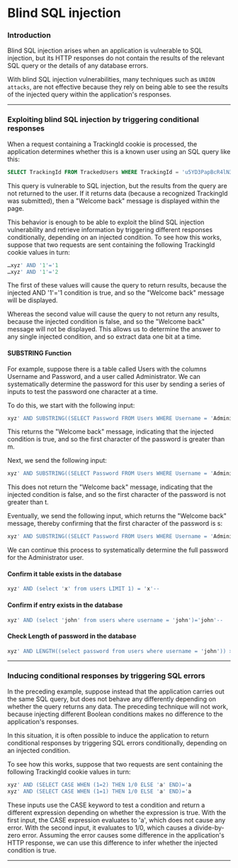 # Blind SQL injection

### Introduction

Blind SQL injection arises when an application is vulnerable to SQL injection, but its HTTP responses do not contain the results of the relevant SQL query or the details of any database errors.

With blind SQL injection vulnerabilities, many techniques such as `UNION attacks`, are not effective because they rely on being able to see the results of the injected query within the application's responses.

***

### Exploiting blind SQL injection by triggering conditional responses

When a request containing a TrackingId cookie is processed, the application determines whether this is a known user using an SQL query like this:

```sql
SELECT TrackingId FROM TrackedUsers WHERE TrackingId = 'u5YD3PapBcR4lN3e7Tj4'
```

This query is vulnerable to SQL injection, but the results from the query are not returned to the user. If it returns data (because a recognized TrackingId was submitted), then a "Welcome back" message is displayed within the page.

This behavior is enough to be able to exploit the blind SQL injection vulnerability and retrieve information by triggering different responses conditionally, depending on an injected condition. To see how this works, suppose that two requests are sent containing the following TrackingId cookie values in turn:

```sql
…xyz' AND '1'='1
…xyz' AND '1'='2
```

The first of these values will cause the query to return results, because the injected AND '1'='1 condition is true, and so the "Welcome back" message will be displayed.

Whereas the second value will cause the query to not return any results, because the injected condition is false, and so the "Welcome back" message will not be displayed. This allows us to determine the answer to any single injected condition, and so extract data one bit at a time.

#### SUBSTRING Function

For example, suppose there is a table called Users with the columns Username and Password, and a user called Administrator. We can systematically determine the password for this user by sending a series of inputs to test the password one character at a time.

To do this, we start with the following input:

```sql
xyz' AND SUBSTRING((SELECT Password FROM Users WHERE Username = 'Administrator'), 1, 1) > 'm
```

This returns the "Welcome back" message, indicating that the injected condition is true, and so the first character of the password is greater than m.

Next, we send the following input:

```sql
xyz' AND SUBSTRING((SELECT Password FROM Users WHERE Username = 'Administrator'), 1, 1) > 't
```

This does not return the "Welcome back" message, indicating that the injected condition is false, and so the first character of the password is not greater than t.

Eventually, we send the following input, which returns the "Welcome back" message, thereby confirming that the first character of the password is s:

```sql
xyz' AND SUBSTRING((SELECT Password FROM Users WHERE Username = 'Administrator'), 1, 1) = 's
```

We can continue this process to systematically determine the full password for the Administrator user.

#### Confirm it table exists in the database

```sql
xyz' AND (select 'x' from users LIMIT 1) = 'x'--
```

#### Confirm if entry exists in the database

```sql
xyz' AND (select 'john' from users where username = 'john')='john'--
```

#### Check Length of password in the database

```sql
xyz' AND LENGTH((select password from users where username = 'john')) > 1--
```

***

### Inducing conditional responses by triggering SQL errors

In the preceding example, suppose instead that the application carries out the same SQL query, but does not behave any differently depending on whether the query returns any data. The preceding technique will not work, because injecting different Boolean conditions makes no difference to the application's responses.

In this situation, it is often possible to induce the application to return conditional responses by triggering SQL errors conditionally, depending on an injected condition.

To see how this works, suppose that two requests are sent containing the following TrackingId cookie values in turn:

```sql
xyz' AND (SELECT CASE WHEN (1=2) THEN 1/0 ELSE 'a' END)='a
xyz' AND (SELECT CASE WHEN (1=1) THEN 1/0 ELSE 'a' END)='a
```

These inputs use the CASE keyword to test a condition and return a different expression depending on whether the expression is true. With the first input, the CASE expression evaluates to 'a', which does not cause any error. With the second input, it evaluates to 1/0, which causes a divide-by-zero error. Assuming the error causes some difference in the application's HTTP response, we can use this difference to infer whether the injected condition is true.

***
